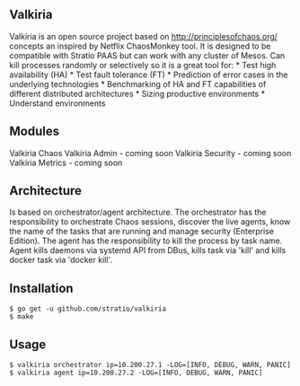 ## Valkiria

Valkiria is an open source project based on http://principlesofchaos.org/ concepts an inspired by Netflix ChaosMonkey tool.
It is designed to be compatible with Stratio PAAS but can work with any cluster of Mesos.
Can kill processes randomly or selectively so it is a great tool for:
    * Test high availability (HA)
    * Test fault tolerance (FT)
    * Prediction of error cases in the underlying technologies
    * Benchmarking of HA and FT capabilities of different distributed architectures
    * Sizing productive environments
    * Understand environments


## Modules

Valkiria Chaos
Valkiria Admin - coming soon
Valkiria Security - coming soon
Valkiria Metrics - coming soon


## Architecture

Is based on orchestrator/agent architecture. The orchestrator has the responsibility to orchestrate Chaos sessions, 
discover the live agents, know the name of the tasks that are running and manage security (Enterprise Edition).
The agent has the responsibility to kill the process by task name. Agent kills daemons via systemd API from DBus, 
kills task via 'kill' and kills docker task via 'docker kill'.


## Installation

```console
$ go get -u github.com/stratio/valkiria
$ make
```


## Usage

```console
$ valkiria orchestrator ip=10.200.27.1 -LOG=[INFO, DEBUG, WARN, PANIC]
$ valkiria agent ip=10.200.27.2 -LOG=[INFO, DEBUG, WARN, PANIC]
```
